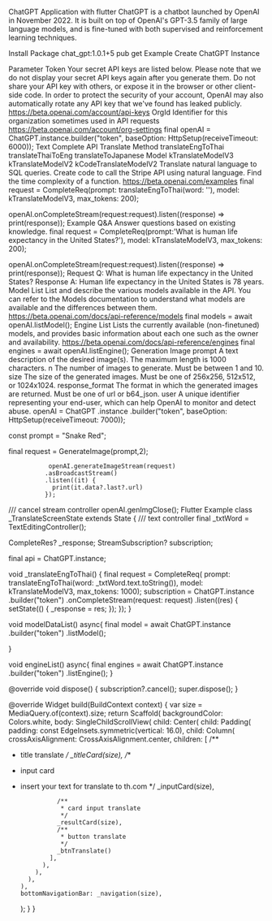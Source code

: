ChatGPT Application with flutter
ChatGPT is a chatbot launched by OpenAI in November 2022. It is built on top of OpenAI's GPT-3.5 family of large language models, and is fine-tuned with both supervised and reinforcement learning techniques.

Install Package
chat_gpt:1.0.1+5
pub get
Example
Create ChatGPT Instance

Parameter
Token
Your secret API keys are listed below. Please note that we do not display your secret API keys again after you generate them.
Do not share your API key with others, or expose it in the browser or other client-side code. In order to protect the security of your account, OpenAI may also automatically rotate any API key that we've found has leaked publicly.
https://beta.openai.com/account/api-keys
OrgId
Identifier for this organization sometimes used in API requests
https://beta.openai.com/account/org-settings
final openAI = ChatGPT.instance.builder("token", baseOption: HttpSetup(receiveTimeout: 6000));
Text Complete API
Translate Method
translateEngToThai
translateThaiToEng
translateToJapanese
Model
kTranslateModelV3
kTranslateModelV2
kCodeTranslateModelV2
Translate natural language to SQL queries.
Create code to call the Stripe API using natural language.
Find the time complexity of a function.
https://beta.openai.com/examples
final request = CompleteReq(prompt: translateEngToThai(word: ''),
model: kTranslateModelV3, max_tokens: 200);

openAI.onCompleteStream(request:request).listen((response) => print(response));
Example Q&A
Answer questions based on existing knowledge.
final request = CompleteReq(prompt:'What is human life expectancy in the United States?'),
model: kTranslateModelV3, max_tokens: 200);

openAI.onCompleteStream(request:request).listen((response) => print(response));
Request
Q: What is human life expectancy in the United States?
Response
A: Human life expectancy in the United States is 78 years.
Model List
List and describe the various models available in the API. You can refer to the Models documentation to understand what models are available and the differences between them.
https://beta.openai.com/docs/api-reference/models
final models = await openAI.listModel();
Engine List
Lists the currently available (non-finetuned) models, and provides basic information about each one such as the owner and availability.
https://beta.openai.com/docs/api-reference/engines
final engines = await openAI.listEngine();
Generation Image
prompt
A text description of the desired image(s). The maximum length is 1000 characters.
n
The number of images to generate. Must be between 1 and 10.
size
The size of the generated images. Must be one of 256x256, 512x512, or 1024x1024.
response_format
The format in which the generated images are returned. Must be one of url or b64_json.
user
A unique identifier representing your end-user, which can help OpenAI to monitor and detect abuse.
openAI = ChatGPT
.instance
.builder("token",
baseOption: HttpSetup(receiveTimeout: 7000));

const prompt = "Snake Red";

final request = GenerateImage(prompt,2);

               openAI.generateImageStream(request)
              .asBroadcastStream()
              .listen((it) {
                print(it.data?.last?.url)
              });

/// cancel stream controller
openAI.genImgClose();
Flutter Example
class _TranslateScreenState extends State<TranslateScreen> {
/// text controller
final _txtWord = TextEditingController();

CompleteRes? _response;
StreamSubscription? subscription;

final api = ChatGPT.instance;

void _translateEngToThai() {
final request = CompleteReq(
prompt: translateEngToThai(word: _txtWord.text.toString()),
model: kTranslateModelV3,
max_tokens: 1000);
subscription = ChatGPT.instance
.builder("token")
.onCompleteStream(request: request)
.listen((res) {
setState(() {
_response = res;
});
});
}

void modelDataList() async{
final model = await ChatGPT.instance
.builder("token")
.listModel();

}

void engineList() async{
final engines = await ChatGPT.instance
.builder("token")
.listEngine();
}

@override
void dispose() {
subscription?.cancel();
super.dispose();
}

@override
Widget build(BuildContext context) {
var size = MediaQuery.of(context).size;
return Scaffold(
backgroundColor: Colors.white,
body: SingleChildScrollView(
child: Center(
child: Padding(
padding: const EdgeInsets.symmetric(vertical: 16.0),
child: Column(
crossAxisAlignment: CrossAxisAlignment.center,
children: [
/**
* title translate
*/
_titleCard(size),
/**
* input card
* insert your text for translate to th.com
*/
_inputCard(size),

                /**
                 * card input translate
                 */
                _resultCard(size),
                /**
                 * button translate
                 */
                _btnTranslate()
              ],
            ),
          ),
        ),
      ),
      bottomNavigationBar: _navigation(size),
    );
}
}